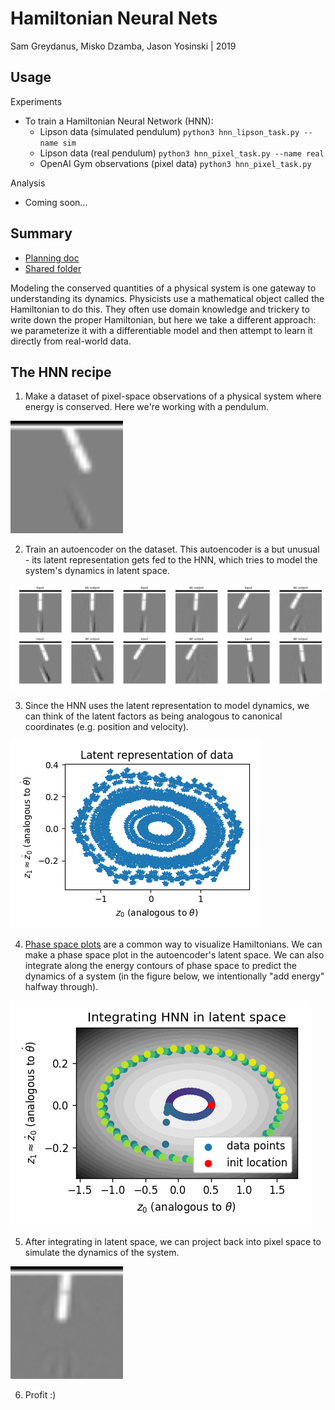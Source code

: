 Hamiltonian Neural Nets
=======
Sam Greydanus, Misko Dzamba, Jason Yosinski | 2019

Usage
--------

Experiments
 * To train a Hamiltonian Neural Network (HNN):
 	* Lipson data (simulated pendulum) `python3 hnn_lipson_task.py --name sim`
 	* Lipson data (real pendulum) `python3 hnn_pixel_task.py --name real`
 	* OpenAI Gym observations (pixel data) `python3 hnn_pixel_task.py`

Analysis
 * Coming soon...

Summary
--------

* [Planning doc](https://docs.google.com/document/d/1WLprq600etYrqc51GLm5uTd2sTBeMYB5MUakJigCSEw/edit)
* [Shared folder](https://drive.google.com/open?id=1869p7KJfOV5rI5HflTb7DmdnuSNbMyFU)

Modeling the conserved quantities of a physical system is one gateway to understanding its dynamics. Physicists use a mathematical object called the Hamiltonian to do this. They often use domain knowledge and trickery to write down the proper Hamiltonian, but here we take a different approach: we parameterize it with a differentiable model and then attempt to learn it directly from real-world data.

The HNN recipe
--------

1. Make a dataset of pixel-space observations of a physical system where energy is conserved. Here we're working with a pendulum.

![pendulum.gif.png](figures/_pendulum.gif.png)

2. Train an autoencoder on the dataset. This autoencoder is a but unusual - its latent representation gets fed to the HNN, which tries to model the system's dynamics in latent space.

![autoencoder.png](figures/autoencoder.png)

3. Since the HNN uses the latent representation to model dynamics, we can think of the latent factors as being analogous to canonical coordinates (e.g. position and velocity).

![latents.png](figures/latents.png)

4. [Phase space plots](https://en.wikiversity.org/wiki/Advanced_Classical_Mechanics/Phase_Space) are a common way to visualize Hamiltonians. We can make a phase space plot in the autoencoder's latent space. We can also integrate along the energy contours of phase space to predict the dynamics of a system (in the figure below, we intentionally "add energy" halfway through).

![hnn_integration_latent.png](figures/hnn_integration_latent.png)

5. After integrating in latent space, we can project back into pixel space to simulate the dynamics of the system.

![hnn_integrated_pixel.gif.png](figures/_hnn_integrated_pixel.gif.png)

6. Profit :)